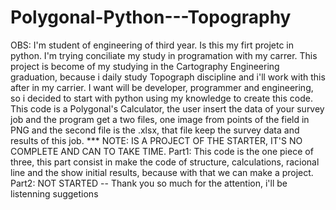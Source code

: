# Polygonal-Python---Topography
OBS: I'm student of engineering of third year. Is this my firt projetc in python. I'm trying conciliate my study in programation with my carrer. This project is become of my studying in the Cartography Engineering graduation, because i daily study Topograph discipline and i'll work with this after in my carrier. I want will be developer, programmer and engineering, so i decided to start with python using my knowledge to create this code. This code is a Polygonal's Calculator, the user insert the data of your survey job and the program get a two files, one image from points of the field in PNG and the second file is the .xlsx, that file keep the survey data and results of this job. *** NOTE: IS A PROJECT OF THE STARTER, IT'S NO COMPLETE AND CAN TO TAKE TIME. Part1: This code is the one piece of three, this part consist in make the code of structure, calculations, racional line and the show initial results, because with that we can make a project. Part2: NOT STARTED   -- Thank you so much for the attention, i'll be listenning suggetions
